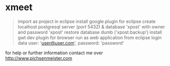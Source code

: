 xmeet
=====

> import as project in eclipse
> install google plugin for eclipse
> create localhost postgresql server (port 5432) & database 'xpost' with owner and password 'xpost'
> restore database dumb ('xpost.backup')
> install gwt dev plugin for browser
> run as web application from eclipse
> login data user: 'user@user.com', password: 'password'

for help or further information contact me over
http://www.pichsenmeister.com

